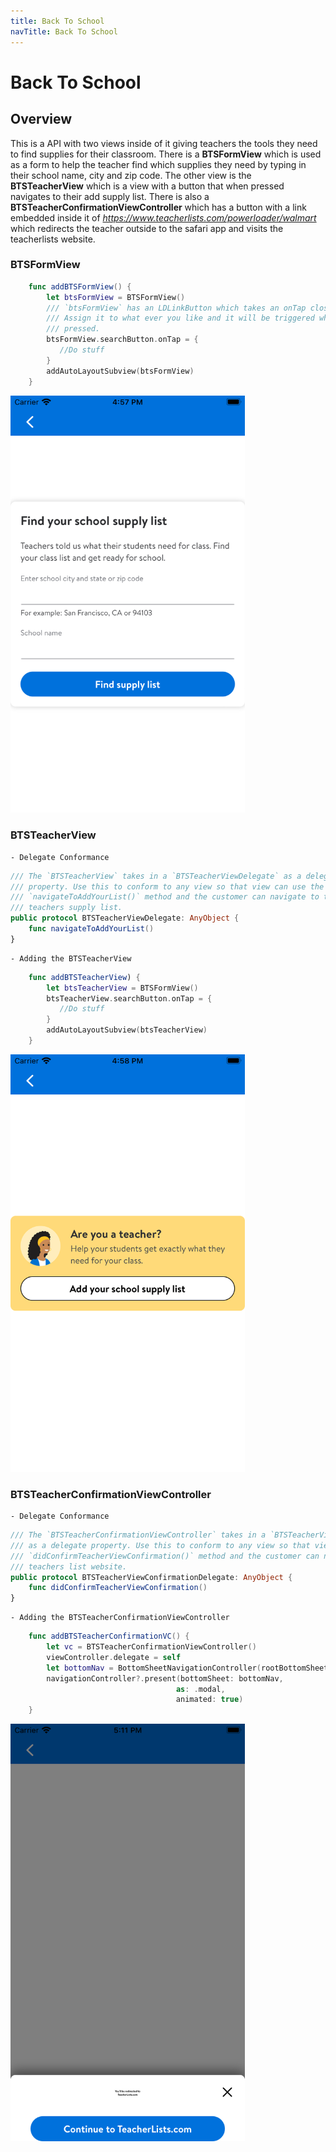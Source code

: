 ```yaml
---
title: Back To School
navTitle: Back To School
---
```


# Back To School

## Overview

This is a API with two views inside of it giving teachers the tools they need to find supplies for their classroom.
There is a **BTSFormView** which is used as a form to help the teacher find which supplies they need by typing in
their school name, city and zip code. The other view is the **BTSTeacherView** which is a view with a button that when
pressed navigates to their add supply list. There is also a **BTSTeacherConfirmationViewController** which has a button
with a link embedded inside it of *https://www.teacherlists.com/powerloader/walmart* which redirects the teacher outside
to the safari app and visits the teacherlists website.

### BTSFormView

```swift
    func addBTSFormView() {
        let btsFormView = BTSFormView()
        /// `btsFormView` has an LDLinkButton which takes an onTap closure when pressed
        /// Assign it to what ever you like and it will be triggered when the button is
        /// pressed.
        btsFormView.searchButton.onTap = {
           //Do stuff
        }
        addAutoLayoutSubview(btsFormView)
    }
```

<img src="images/btsViews/btsFormView.png" width="375"/>

### BTSTeacherView

    - Delegate Conformance
    
```swift
/// The `BTSTeacherView` takes in a `BTSTeacherViewDelegate` as a delegate
/// property. Use this to conform to any view so that view can use the
/// `navigateToAddYourList()` method and the customer can navigate to thier
/// teachers supply list.
public protocol BTSTeacherViewDelegate: AnyObject {
    func navigateToAddYourList()
}
```
    - Adding the BTSTeacherView

```swift
    func addBTSTeacherView) {
        let btsTeacherView = BTSFormView()
        btsTeacherView.searchButton.onTap = {
           //Do stuff
        }
        addAutoLayoutSubview(btsTeacherView)
    }
```

<img src="images/btsViews/btsTeacherView.png" width="375"/>

### BTSTeacherConfirmationViewController

    - Delegate Conformance

```swift
/// The `BTSTeacherConfirmationViewController` takes in a `BTSTeacherViewConfirmationDelegate`
/// as a delegate property. Use this to conform to any view so that view can use the
/// `didConfirmTeacherViewConfirmation()` method and the customer can navigate to the
/// teachers list website.
public protocol BTSTeacherViewConfirmationDelegate: AnyObject {
    func didConfirmTeacherViewConfirmation()
}
```

    - Adding the BTSTeacherConfirmationViewController

```swift
    func addBTSTeacherConfirmationVC() {
        let vc = BTSTeacherConfirmationViewController()
        viewController.delegate = self
        let bottomNav = BottomSheetNavigationController(rootBottomSheet: viewController)
        navigationController?.present(bottomSheet: bottomNav,
                                     as: .modal,
                                     animated: true)
    }
```

<img src="images/btsViews/btsTeachervc.png" width="375"/>
